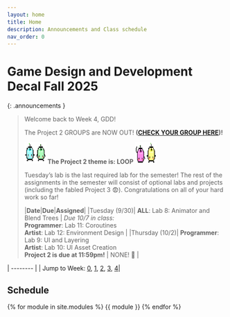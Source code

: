 ```yaml
---
layout: home
title: Home
description: Announcements and Class schedule
nav_order: 0
---
```


# Game Design and Development Decal Fall 2025

{: .announcements }   
> Welcome back to Week 4, GDD!
>
> The Project 2 GROUPS are NOW OUT! **([CHECK YOUR GROUP HERE](https://docs.google.com/spreadsheets/d/1WMcV7qOyGGR7Lwv0gmNfc7ozFPMMPhNPrcsTigwAOqU/edit?usp=sharing))!**
>
> **<img src = "assets/announcement/bluegreen.gif" alt = "club" width="50" height="50">  The Project 2 theme is: LOOP  <img src = "assets/announcement/pinkyellow.gif" alt = "club" width="50" height="50">**
>
> Tuesday’s lab is the last required lab for the semester! The rest of the assignments in the semester will consist of optional labs and projects (including the fabled Project 3 😨). Congratulations on all of your hard work so far!
>
> |**Date**|**Due**|**Assigned**|
> |Tuesday (9/30)| **ALL**: Lab 8: Animator and Blend Trees | _Due 10/7 in class:_ <br> **Programmer**: Lab 11: Coroutines <br> **Artist**: Lab 12: Environment Design |
> |Thursday (10/2)| **Programmer**: Lab 9: UI and Layering <br> **Artist**: Lab 10: UI Asset Creation <br> **Project 2 is due at 11:59pm!** | NONE! 🎉 |
> 
>


| -------- |
| Jump to Week: [0](#week-0), [1](#week-1), [2](#week-2), [3](#week-3), [4](#week-4)|

<!-- , [1](#week-1), [2](#week-2), [3](#week-3), [4](#week-4), [5](#week-5), [6](#week-6), [7](#week-7), [8](#week-8), [9](#week-9), [10](#week-10), [11](#week-11), [12](#week-12), [13](#week-13),[14](#week-14) -->

## Schedule

{% for module in site.modules %}
{{ module }}
{% endfor %}

[Lab 0: Setup Unity]: ./pages/labs/lab0/lab0
[Lab 1]: ./pages/labs/lab1/lab1
[Lab 2]: ./pages/labs/lab2/lab2
[Lab 3]: ./pages/labs/lab3/lab3
[Lab 4]: ./pages/labs/lab4/lab4
[Lab 5]: ./pages/labs/lab5/lab5
[Lab 6]: ./pages/labs/lab6/lab6
[Lab 7]: ./pages/labs/lab7/lab7
[Lab 8]: ./pages/labs/lab8/lab8
[Lab 9]: ./pages/labs/lab9/lab9
[Lab 10]: ./pages/labs/lab10/lab10
[Lab 11]: ./pages/labs/lab11/lab11
[Lab 12]: ./pages/labs/lab12/lab12
[Lab 13]: ./pages/labs/lab13/lab13
[Lab 14]: ./pages/labs/lab14/lab14
[Lab 15]: ./pages/labs/lab15/lab15
[Lab 16]: ./pages/labs/lab16/lab16
[Lab 17]: ./pages/labs/lab17/lab17
[Project 1]: ./pages/projects/Projects
[Project 2]: ./pages/projects/project2/project2
[Project 3]: ./pages/projects/project3/project3

[form]: https://forms.gle/WrDUcRKpRqHvDXwA7

[Apply]: https://tinyurl.com/fa25gddapp

[Click here for infosession slides!]: https://docs.google.com/presentation/d/1LADC9Byt52I4q0NpYCA9_YU4Q4a-XVkh1xN95CsGlIo/edit?usp=sharing


